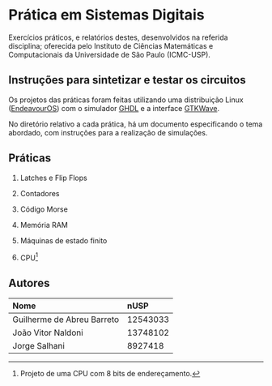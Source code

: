 # Prática em Sistemas Digitais

Exercícios práticos, e relatórios destes, desenvolvidos na referida disciplina; oferecida pelo Instituto de Ciências Matemáticas e Computacionais da Universidade de São Paulo (ICMC-USP).

## Instruções para sintetizar e testar os circuitos

Os projetos das práticas foram feitas utilizando uma distribuição Linux ([EndeavourOS](https://endeavouros.com/)) com o simulador [GHDL](http://ghdl.free.fr/) e a interface [GTKWave](https://github.com/gtkwave/gtkwave).

No diretório relativo a cada prática, há um documento especificando o tema abordado, com instruções para a realização de simulações.

## Práticas

1. Latches e Flip Flops

2. Contadores

3. Código Morse

4. Memória RAM

5. Máquinas de estado finito

6. CPU[^1]

## Autores

 | Nome                       | nUSP     |
 | :---                       | :---     |
 | Guilherme de Abreu Barreto | 12543033 |
 | João Vitor Naldoni         | 13748102 |
 | Jorge Salhani              | 8927418  |

[^1]: Projeto de uma CPU com 8 bits de endereçamento.
